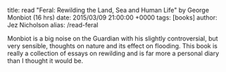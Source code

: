 title: read "Feral: Rewilding the Land, Sea and Human Life" by George Monbiot (16 hrs)
date: 2015/03/09 21:00:00 +0000
tags: [books]
author: Jez Nicholson
alias: /read-feral

​​​​Monbiot is a big noise on the Guardian with his slightly controversial, but very sensible, thoughts on nature and its effect on flooding. This book is really a collection of essays on rewilding and is far more a personal diary than I thought it would be.